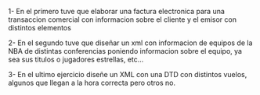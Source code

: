 1- En el primero tuve que elaborar una factura electronica para una transaccion comercial con informacion sobre el cliente y el emisor con distintos elementos

2- En el segundo tuve que diseñar un xml con informacion de equipos de la NBA de distintas conferencias poniendo informacion sobre el equipo, ya sea sus titulos o jugadores estrellas, etc...

3- En el ultimo ejercicio diseñe un XML con una DTD con distintos vuelos, algunos que llegan a la hora correcta pero otros no.
